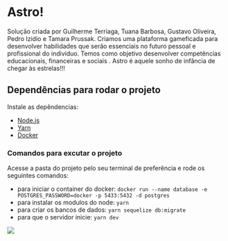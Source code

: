 # Astro!
Solução criada por Guilherme Terriaga, Tuana Barbosa, Gustavo Oliveira, Pedro Izidio e Tamara Prussak. Criamos uma plataforma gameficada para desenvolver habilidades que serão essenciais no futuro pessoal e profissional do indivíduo. Temos como objetivo desenvolver competências educacionais, financeiras e sociais . Astro é aquele sonho de infância de chegar às estrelas!!!

## Dependências para rodar o projeto
Instale as depêndencias:
* <a href="https://nodejs.org/">Node.js</a>
* <a href="https://yarnpkg.com/">Yarn</a>
* <a href="https://www.docker.com/">Docker</a>

### Comandos para excutar o projeto
Acesse a pasta do projeto pelo seu terminal de preferência e rode os seguintes comandos:
* para iniciar o container do docker: ```docker run --name database -e POSTGRES_PASSWORD=docker -p 5433:5432 -d postgres```
* para instalar os modulos do node: ```yarn```
* para criar os bancos de dados: ```yarn sequelize db:migrate```
* para que o servidor inicie: ```yarn dev```

<img align="center" src= "https://raw.githubusercontent.com/GuilhermeTerriaga/time-90-HackatonCCR/main/ReadmeImages/Web%201920%20%E2%80%93%202/Componente%204%20%E2%80%93%201.svg">

